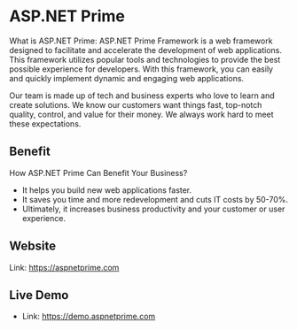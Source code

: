 # ASP.NET Prime

What is ASP.NET Prime:
ASP.NET Prime Framework is a web framework designed to facilitate and accelerate the development of web applications. This framework utilizes popular tools and technologies to provide the best possible experience for developers. With this framework, you can easily and quickly implement dynamic and engaging web applications.

Our team is made up of tech and business experts who love to learn and create solutions. We know our customers want things fast, top-notch quality, control, and value for their money. We always work hard to meet these expectations.

## Benefit

How ASP.NET Prime Can Benefit Your Business?
* It helps you build new web applications faster.
* It saves you time and more redevelopment and cuts IT costs by 50-70%.
* Ultimately, it increases business productivity and your customer or user experience.

## Website

Link: https://aspnetprime.com

## Live Demo

* Link: https://demo.aspnetprime.com
